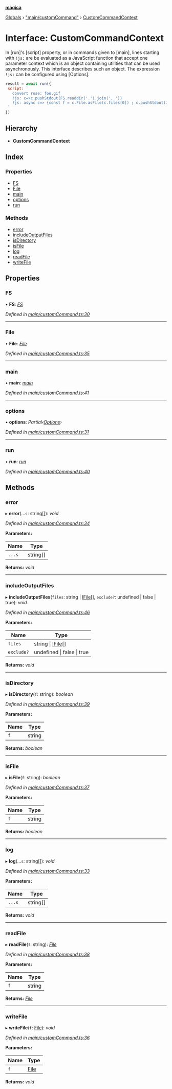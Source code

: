 **[magica](../README.md)**

[Globals](../README.md) › ["main/customCommand"](../modules/_main_customcommand_.md) › [CustomCommandContext](_main_customcommand_.customcommandcontext.md)

# Interface: CustomCommandContext

In [run]'s [script] property, or in commands given to [main], lines starting with `!js:` are be evaluated as a JavaScript function that accept one parameter context which is an object containing utilities that can be used asynchronously. This interface describes such an object. The expression  `!js:` can be configured using [Options].

```js
result = await run({
 script: `
   convert rose: foo.gif
   !js: c=>c.pushStdout(FS.readdir('.').join(', '))
   !js: async c=> {const f = c.File.asFile(c.files[0]) ; c.pushStdout(JSON.stringify(await f.size())) }
 `
})
```

## Hierarchy

* **CustomCommandContext**

## Index

### Properties

* [FS](_main_customcommand_.customcommandcontext.md#fs)
* [File](_main_customcommand_.customcommandcontext.md#file)
* [main](_main_customcommand_.customcommandcontext.md#main)
* [options](_main_customcommand_.customcommandcontext.md#options)
* [run](_main_customcommand_.customcommandcontext.md#run)

### Methods

* [error](_main_customcommand_.customcommandcontext.md#error)
* [includeOutputFiles](_main_customcommand_.customcommandcontext.md#includeoutputfiles)
* [isDirectory](_main_customcommand_.customcommandcontext.md#isdirectory)
* [isFile](_main_customcommand_.customcommandcontext.md#isfile)
* [log](_main_customcommand_.customcommandcontext.md#log)
* [readFile](_main_customcommand_.customcommandcontext.md#readfile)
* [writeFile](_main_customcommand_.customcommandcontext.md#writefile)

## Properties

###  FS

• **FS**: *[FS](_file_emscriptenfs_.fs.md)*

*Defined in [main/customCommand.ts:30](https://github.com/cancerberoSgx/magica/blob/64330f2/src/main/customCommand.ts#L30)*

___

###  File

• **File**: *[File](../classes/_file_file_.file.md)*

*Defined in [main/customCommand.ts:35](https://github.com/cancerberoSgx/magica/blob/64330f2/src/main/customCommand.ts#L35)*

___

###  main

• **main**: *[main](../modules/_main_main_.md#main)*

*Defined in [main/customCommand.ts:41](https://github.com/cancerberoSgx/magica/blob/64330f2/src/main/customCommand.ts#L41)*

___

###  options

• **options**: *Partial‹[Options](_types_.options.md)›*

*Defined in [main/customCommand.ts:31](https://github.com/cancerberoSgx/magica/blob/64330f2/src/main/customCommand.ts#L31)*

___

###  run

• **run**: *[run](../modules/_main_run_.md#run)*

*Defined in [main/customCommand.ts:40](https://github.com/cancerberoSgx/magica/blob/64330f2/src/main/customCommand.ts#L40)*

## Methods

###  error

▸ **error**(...`s`: string[]): *void*

*Defined in [main/customCommand.ts:34](https://github.com/cancerberoSgx/magica/blob/64330f2/src/main/customCommand.ts#L34)*

**Parameters:**

Name | Type |
------ | ------ |
`...s` | string[] |

**Returns:** *void*

___

###  includeOutputFiles

▸ **includeOutputFiles**(`files`: string | [IFile](_types_.ifile.md)[], `exclude?`: undefined | false | true): *void*

*Defined in [main/customCommand.ts:46](https://github.com/cancerberoSgx/magica/blob/64330f2/src/main/customCommand.ts#L46)*

**Parameters:**

Name | Type |
------ | ------ |
`files` | string \| [IFile](_types_.ifile.md)[] |
`exclude?` | undefined \| false \| true |

**Returns:** *void*

___

###  isDirectory

▸ **isDirectory**(`f`: string): *boolean*

*Defined in [main/customCommand.ts:39](https://github.com/cancerberoSgx/magica/blob/64330f2/src/main/customCommand.ts#L39)*

**Parameters:**

Name | Type |
------ | ------ |
`f` | string |

**Returns:** *boolean*

___

###  isFile

▸ **isFile**(`f`: string): *boolean*

*Defined in [main/customCommand.ts:37](https://github.com/cancerberoSgx/magica/blob/64330f2/src/main/customCommand.ts#L37)*

**Parameters:**

Name | Type |
------ | ------ |
`f` | string |

**Returns:** *boolean*

___

###  log

▸ **log**(...`s`: string[]): *void*

*Defined in [main/customCommand.ts:33](https://github.com/cancerberoSgx/magica/blob/64330f2/src/main/customCommand.ts#L33)*

**Parameters:**

Name | Type |
------ | ------ |
`...s` | string[] |

**Returns:** *void*

___

###  readFile

▸ **readFile**(`f`: string): *[File](../classes/_file_file_.file.md)*

*Defined in [main/customCommand.ts:38](https://github.com/cancerberoSgx/magica/blob/64330f2/src/main/customCommand.ts#L38)*

**Parameters:**

Name | Type |
------ | ------ |
`f` | string |

**Returns:** *[File](../classes/_file_file_.file.md)*

___

###  writeFile

▸ **writeFile**(`f`: [File](../classes/_file_file_.file.md)): *void*

*Defined in [main/customCommand.ts:36](https://github.com/cancerberoSgx/magica/blob/64330f2/src/main/customCommand.ts#L36)*

**Parameters:**

Name | Type |
------ | ------ |
`f` | [File](../classes/_file_file_.file.md) |

**Returns:** *void*